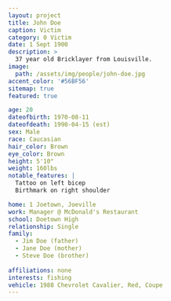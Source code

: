 ```yaml
---
layout: project
title: John Doe
caption: Victim
category: 0 Victim
date: 1 Sept 1900
description: >
  37 year old Bricklayer from Louisville.
image: 
  path: /assets/img/people/john-doe.jpg
accent_color: '#56BF56'
sitemap: true
featured: true

age: 20
dateofbirth: 1970-08-11
dateofdeath: 1990-04-15 (est)
sex: Male
race: Caucasian
hair_color: Brown
eye_color: Brown
height: 5'10"
weight: 160lbs
notable_features: |
  Tattoo on left bicep
  Birthmark on right shoulder

home: 1 Joetown, Joeville
work: Manager @ McDonald's Restaurant
school: Doetown High
relationship: Single
family: 
  - Jim Doe (father)
  - Jane Doe (mother)
  - Steve Doe (brother)
 
affiliations: none
interests: fishing
vehicle: 1988 Chevrolet Cavalier, Red, Coupe
---
```

